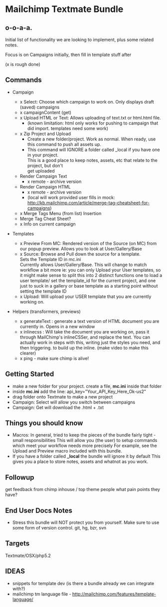 Mailchimp Textmate Bundle
=========================

o-o-a-a.
--------

Initial list of functionality we are looking to implement, plus some related notes.

Focus is on Campaigns initially, then fill in template stuff after

(x is rough done)

Commands
--------
* Campaign
  * x Select: Choose which campaign to work on. Only displays draft (saved) campaigns
  * x campaignContent (get)
  * x Upload HTML or Text: Allows uploading of text.txt or html.html file. 
    * (known limitation: html only works for pushing to campaign that did import. templates need some work)
  * x Zip Project and Upload
    * Create a new folder/project. Work as normal. When ready, use this command to push all assets up.
    * This command will IGNORE a folder called \_local if you have one in your project.   
      This is a good place to keep notes, assets, etc that relate to the project, but don't   
      get uploaded
  * Render Campaign Text 
    * x remote - archive version
  * Render Campaign HTML
    * x remote - archive version
    * (local will work provided user fills in mock: http://kb.mailchimp.com/article/merge-tag-cheatsheet-for-campaigns)
  * x Merge Tags Menu (from list) Insertion
  * Merge Tag Cheat Sheet?
  * x Info on current campaign
  
* Templates
  * x Preview From MC: Rendered version of the Source (on MC) from our popup preview. Allows you to look at User/Gallery/Base
  * x Source: Browse and Pull down the source for a template.   
              Sets the Template ID in mc.ini  
              Currently allows User/Gallery/Base. This will change to match workflow a bit more 
              ie: you can only Upload your User templates, so it might make sense to split this into 2 distinct functions
              one to load a user template/ set the template_id for the current project, and one just to suck in a 
              gallery or base template as a starting point without setting the template ID
  * x Upload: Will upload your USER template that you are currently working on. 


* Helpers (transformers, previews)
  * x generateText : generate a text version of HTML document you are currently in. Opens in a new window
  * x inlinecss : Will take the document you are working on, pass it through MailChimp's inlineCSSer, and replace the text. You can actually work in steps with this, writing just the styles you need, and then triggering. to build up the inline. (make video to make this clearer)
  * x ping - make sure chimp is alive!

Getting Started
---------------

* make a new folder for your project. create a file, **mc.ini** inside that folder
* inside **mc.ini** add the line: api_key="Your_API_Key_Here_Ok-us2"
* drag folder onto Textmate to make a new project
* Campaign: Select will allow you switch between campaigns
* Campaign: Get will download the .html + .txt

Things you should know
----------------------

* Macros: In general, tried to keep the pieces of the bundle fairly tight - small responsibilities
  This will allow you (the user) to setup commands which meet your workflow needs more precisely
  For example, see the Upload and Preview macro included with this bundle.
* If you have a folder called **\_local** the bundle will ignore it by default
  This gives you a place to store notes, assets and whatnot as you work. 


Followup
--------

get feedback from chimp inhouse / top theme people what pain points they have?


End User Docs Notes
-------------------

* Stress this bundle will NOT protect you from yourself. Make sure to use some form of version control. git, hg, bzr, svn


Targets
-------

Textmate/OSX/php5.2  
  
IDEAS
-----

* snippets for template dev (is there a bundle already we can integrate with?)
* mailchimp tm language file - http://mailchimp.com/features/template-language/
